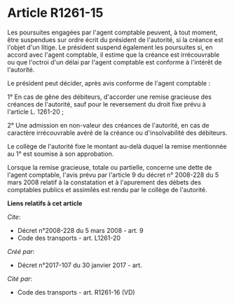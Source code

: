 # Article R1261-15

Les poursuites engagées par l'agent comptable peuvent, à tout moment, être suspendues sur ordre écrit du président de
l'autorité, si la créance est l'objet d'un litige. Le président suspend également les poursuites si, en accord avec l'agent
comptable, il estime que la créance est irrécouvrable ou que l'octroi d'un délai par l'agent comptable est conforme à
l'intérêt de l'autorité. 

Le président peut décider, après avis conforme de l'agent comptable : 

1° En cas de gêne des débiteurs, d'accorder une remise gracieuse des créances de l'autorité, sauf pour le reversement du
droit fixe prévu à l'article L. 1261-20 ; 

2° Une admission en non-valeur des créances de l'autorité, en cas de caractère irrécouvrable avéré de la créance ou
d'insolvabilité des débiteurs. 

Le collège de l'autorité fixe le montant au-delà duquel la remise mentionnée au 1° est soumise à son approbation. 

Lorsque la remise gracieuse, totale ou partielle, concerne une dette de l'agent comptable, l'avis prévu par l'article 9 du
décret n° 2008-228 du 5 mars 2008 relatif à la constatation et à l'apurement des débets des comptables publics et assimilés
est rendu par le collège de l'autorité.

**Liens relatifs à cet article**

_Cite_:

  - Décret n°2008-228 du 5 mars 2008 - art. 9
  - Code des transports - art. L1261-20

_Créé par_:

  - Décret n°2017-107 du 30 janvier 2017 - art.

_Cité par_:

  - Code des transports - art. R1261-16 (VD)
